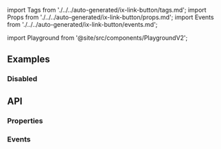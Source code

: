 import Tags from './../../auto-generated/ix-link-button/tags.md';
import Props from './../../auto-generated/ix-link-button/props.md';
import Events from './../../auto-generated/ix-link-button/events.md';

import Playground from '@site/src/components/PlaygroundV2';

## Examples

<Playground
  name="link-button"
  examplesByName>
</Playground>

### Disabled

<Playground
  name="link-button-disabled"
  examplesByName>
</Playground>

## API

### Properties

<Props />

### Events

<Events />
